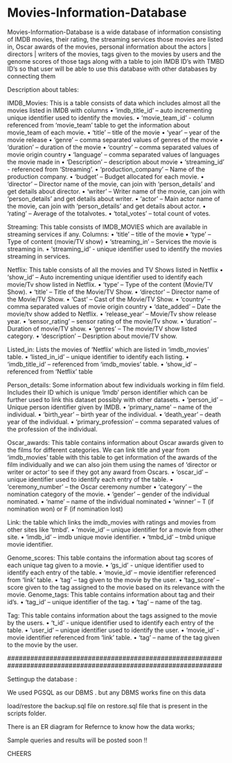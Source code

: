 # Movies-Information-Database
 Movies-Information-Database is a wide database of information consisting of IMDB movies, their rating, the streaming services those movies are listed in, Oscar awards of the movies, personal information about the actors | directors | writers of the movies, tags given to the movies by users and the genome scores of those tags along with a table to join IMDB ID’s with TMBD ID’s so that user will be able to use this database with other databases by connecting them
 
Description about tables:

IMDB_Movies: This is a table consists of data which includes almost all the movies listed in IMDB with columns 
•	‘imdb_title_id’ – auto incrementing unique identifier used to identify the movies.
•	‘movie_team_id’ - column referenced from ‘movie_team’ table to get the information about movie_team of each movie.
•	‘title’ – title of the movie
•	‘year’ – year of the movie release
•	‘genre’ – comma separated values of genres of the movie
•	‘duration’ – duration of the movie
•	‘country’ – comma separated values of movie origin country
•	‘language’ – comma separated values of languages the movie made in 
•	‘Description’ – description about movie
•	‘streaming_id’ - referenced from ‘Streaming’.
•	‘production_company’ – Name of the production company.
•	‘budget’ – Budget allocated for each movie.
•	‘director’ – Director name of the movie, can join with ‘person_details’ and get details about director.
•	‘writer’ – Writer name of the movie, can join with ‘person_details’ and get details about writer.
•	‘actor’ – Main actor name of the movie, can join with ‘person_details’ and get details about actor.
•	‘rating’ – Average of the totalvotes.
•	‘total_votes’ – total count of votes.

Streaming: This table consists of IMDB_MOVIES which are available in streaming services if any.
Columns:
•	‘title’ – title of the movie
•	‘type’ – Type of content (movie/TV show)
•	‘streaming_in’ – Services the movie is streaming in.
•	‘streaming_id’ - unique identifier used to identify the movies streaming in services.

Netflix: This table consists of all the movies and TV Shows listed in Netflix
•	‘show_id’ – Auto incrementing unique identifier used to identify each movie/Tv show listed in Netflix.
•	‘type’ – Type of the content (Movie/TV Show).
•	‘title’ – Title of the Movie/TV Show.
•	‘director’ – Director name of the Movie/TV Show.
•	‘Cast’ – Cast of the Movie/TV Show.
•	‘country’ – comma separated values of movie origin country
•	‘date_added’ – Date the movie/tv show added to Netflix.
•	‘release_year’ – Movie/Tv show release year.
•	‘sensor_rating’ – sensor rating of the movie/Tv show.
•	‘duration’ – Duration of movie/TV show.
•	‘genres’ – The movie/TV show listed category.
•	‘description’ – Desription about movie/TV show.

Listed_in: Lists the movies of ‘Netflix’ which are listed in ‘imdb_movies’ table.
•	‘listed_in_id’ – unique identifier to identify each listing.
•	‘imdb_title_id’ – referenced from ‘imdb_movies’ table.
•	‘show_id’ – referenced from ‘Netflix’ table

Person_details: Some information about few individuals working in film field. Includes their ID which is unique ‘Imdb’ person identifier which can be further used to link this dataset possibly with other datasets.
•	‘person_id’ – Unique person identifier given by IMDB.
•	‘primary_name' – name of the individual.
•	‘birth_year’ – birth year of the individual.
•	‘death_year’ – death year of the individual.
•	‘primary_profession’ – comma separated values of the profession of the individual.

Oscar_awards:  This table contains information about Oscar awards given to the films for different categories. We can link title and year from ‘imdb_movies’ table with this table to get information of the awards of the film individually and we can also join them using the names of ‘director or writer or actor’ to see if they got any award from Oscars. 
•	‘oscar_id’ – unique identifier used to identify each entry of the table.
•	‘ceremony_number’ – the Oscar ceremony number
•	‘category’ – the nomination category of the movie.
•	‘gender’ – gender of the individual nominated.
•	‘name’ – name of the individual nominated
•	‘winner’ – T (if nomination won)  or F (if nomination lost)

Link: the table which links the imdb_movies with ratings and movies from other sites like ‘tmbd’.
•	‘movie_id’ – unique identifier for a movie from other site.
•	‘imdb_id’ – imdb unique movie identifier.
•	‘tmbd_id’ – tmbd unique movie identifier.

Genome_scores: This table contains the information about tag scores of each unique tag given to a movie.
•	‘gs_id’ - unique identifier used to identify each entry of the table.
•	‘movie_id’ – movie identifier referenced from ‘link’ table.
•	‘tag’ – tag given to the movie by the user.
•	‘tag_score’ – score given to the tag assigned to the movie based on its relevance with the movie.
Genome_tags: This table contains information about tag and their id’s.
•	‘tag_id’ – unique identifier of the tag.
•	‘tag’ – name of the tag.

Tag: This table contains information about the tags assigned to the movie by the users.
•	‘t_id’ - unique identifier used to identify each entry of the table.
•	‘user_id’ – unique identifier used to identify the user.
•	‘movie_id’ - movie identifier referenced from ‘link’ table.
•	‘tag’ – name of the tag given to the movie by the user.




################################################################################################################


Settingup the database :

We used  PGSQL as our DBMS . but any DBMS works fine on this data 

load/restore the  backup.sql file on restore.sql file that is present in the scripts folder.

There is an ER diagram for Refernce to know how the data works;


Sample queries and results will be posted soon !! 

CHEERS 





